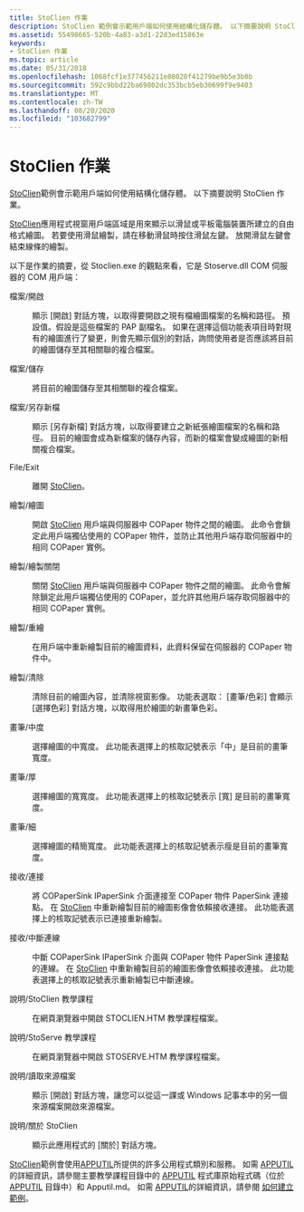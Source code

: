 ```yaml
---
title: StoClien 作業
description: StoClien 範例會示範用戶端如何使用結構化儲存體。 以下摘要說明 StoClien 作業。
ms.assetid: 55498665-520b-4a83-a3d1-22d3ed15863e
keywords:
- StoClien 作業
ms.topic: article
ms.date: 05/31/2018
ms.openlocfilehash: 1068fcf1e377456211e08020f41279be9b5e3b0b
ms.sourcegitcommit: 592c9bbd22ba69802dc353bcb5eb30699f9e9403
ms.translationtype: MT
ms.contentlocale: zh-TW
ms.lasthandoff: 08/20/2020
ms.locfileid: "103682799"
---
```

# <a name="stoclien-operations"></a>StoClien 作業

[StoClien](structured-storage-client-sample--stoclien-.md)範例會示範用戶端如何使用結構化儲存體。 以下摘要說明 StoClien 作業。

[StoClien](structured-storage-client-sample--stoclien-.md)應用程式視窗用戶端區域是用來顯示以滑鼠或平板電腦裝置所建立的自由格式繪圖。 若要使用滑鼠繪製，請在移動滑鼠時按住滑鼠左鍵。 放開滑鼠左鍵會結束線條的繪製。

以下是作業的摘要，從 Stoclien.exe 的觀點來看，它是 Stoserve.dll COM 伺服器的 COM 用戶端：

<dl> <dt>

<span id="File_Open"></span><span id="file_open"></span><span id="FILE_OPEN"></span>檔案/開啟
</dt> <dd>

顯示 [開啟] 對話方塊，以取得要開啟之現有檔繪圖檔案的名稱和路徑。 預設值。假設是這些檔案的 PAP 副檔名。 如果在選擇這個功能表項目時對現有的繪圖進行了變更，則會先顯示個別的對話，詢問使用者是否應該將目前的繪圖儲存至其相關聯的複合檔案。

</dd> <dt>

<span id="File_Save"></span><span id="file_save"></span><span id="FILE_SAVE"></span>檔案/儲存
</dt> <dd>

將目前的繪圖儲存至其相關聯的複合檔案。

</dd> <dt>

<span id="File_Save_As"></span><span id="file_save_as"></span><span id="FILE_SAVE_AS"></span>檔案/另存新檔
</dt> <dd>

顯示 [另存新檔] 對話方塊，以取得要建立之新紙張繪圖檔案的名稱和路徑。 目前的繪圖會成為新檔案的儲存內容，而新的檔案會變成繪圖的新相關複合檔案。

</dd> <dt>

<span id="File_Exit"></span><span id="file_exit"></span><span id="FILE_EXIT"></span>File/Exit
</dt> <dd>

離開 [StoClien](structured-storage-client-sample--stoclien-.md)。

</dd> <dt>

<span id="Draw_Drawing_On"></span><span id="draw_drawing_on"></span><span id="DRAW_DRAWING_ON"></span>繪製/繪圖
</dt> <dd>

開啟 [StoClien](structured-storage-client-sample--stoclien-.md) 用戶端與伺服器中 COPaper 物件之間的繪圖。 此命令會鎖定此用戶端獨佔使用的 COPaper 物件，並防止其他用戶端存取伺服器中的相同 COPaper 實例。

</dd> <dt>

<span id="Draw_Drawing_Off"></span><span id="draw_drawing_off"></span><span id="DRAW_DRAWING_OFF"></span>繪製/繪製關閉
</dt> <dd>

關閉 [StoClien](structured-storage-client-sample--stoclien-.md) 用戶端與伺服器中 COPaper 物件之間的繪圖。 此命令會解除鎖定此用戶端獨佔使用的 COPaper，並允許其他用戶端存取伺服器中的相同 COPaper 實例。

</dd> <dt>

<span id="Draw_Redraw"></span><span id="draw_redraw"></span><span id="DRAW_REDRAW"></span>繪製/重繪
</dt> <dd>

在用戶端中重新繪製目前的繪圖資料，此資料保留在伺服器的 COPaper 物件中。

</dd> <dt>

<span id="Draw_Erase"></span><span id="draw_erase"></span><span id="DRAW_ERASE"></span>繪製/清除
</dt> <dd>

清除目前的繪圖內容，並清除視窗影像。 功能表選取： [畫筆/色彩] 會顯示 [選擇色彩] 對話方塊，以取得用於繪圖的新畫筆色彩。

</dd> <dt>

<span id="Pen_Medium"></span><span id="pen_medium"></span><span id="PEN_MEDIUM"></span>畫筆/中度
</dt> <dd>

選擇繪圖的中寬度。 此功能表選擇上的核取記號表示「中」是目前的畫筆寬度。

</dd> <dt>

<span id="Pen_Thick"></span><span id="pen_thick"></span><span id="PEN_THICK"></span>畫筆/厚
</dt> <dd>

選擇繪圖的寬寬度。 此功能表選擇上的核取記號表示 [寬] 是目前的畫筆寬度。

</dd> <dt>

<span id="Pen_Thin"></span><span id="pen_thin"></span><span id="PEN_THIN"></span>畫筆/細
</dt> <dd>

選擇繪圖的精簡寬度。 此功能表選擇上的核取記號表示瘦是目前的畫筆寬度。

</dd> <dt>

<span id="Sink_Connect"></span><span id="sink_connect"></span><span id="SINK_CONNECT"></span>接收/連接
</dt> <dd>

將 COPaperSink IPaperSink 介面連接至 COPaper 物件 PaperSink 連接點。 在 [StoClien](structured-storage-client-sample--stoclien-.md) 中重新繪製目前的繪圖影像會依賴接收連接。 此功能表選擇上的核取記號表示已連接重新繪製。

</dd> <dt>

<span id="Sink_Disconnect"></span><span id="sink_disconnect"></span><span id="SINK_DISCONNECT"></span>接收/中斷連線
</dt> <dd>

中斷 COPaperSink IPaperSink 介面與 COPaper 物件 PaperSink 連接點的連線。 在 [StoClien](structured-storage-client-sample--stoclien-.md) 中重新繪製目前的繪圖影像會依賴接收連接。 此功能表選擇上的核取記號表示重新繪製已中斷連線。

</dd> <dt>

<span id="Help_StoClien_Tutorial"></span><span id="help_stoclien_tutorial"></span><span id="HELP_STOCLIEN_TUTORIAL"></span>說明/StoClien 教學課程
</dt> <dd>

在網頁瀏覽器中開啟 STOCLIEN.HTM 教學課程檔案。

</dd> <dt>

<span id="Help_StoServe_Tutorial"></span><span id="help_stoserve_tutorial"></span><span id="HELP_STOSERVE_TUTORIAL"></span>說明/StoServe 教學課程
</dt> <dd>

在網頁瀏覽器中開啟 STOSERVE.HTM 教學課程檔案。

</dd> <dt>

<span id="Help_Read_Source_File"></span><span id="help_read_source_file"></span><span id="HELP_READ_SOURCE_FILE"></span>說明/讀取來源檔案
</dt> <dd>

顯示 [開啟] 對話方塊，讓您可以從這一課或 Windows 記事本中的另一個來源檔案開啟來源檔案。

</dd> <dt>

<span id="Help_About_StoClien"></span><span id="help_about_stoclien"></span><span id="HELP_ABOUT_STOCLIEN"></span>說明/關於 StoClien
</dt> <dd>

顯示此應用程式的 [關於] 對話方塊。

</dd> </dl>

[StoClien](structured-storage-client-sample--stoclien-.md)範例會使用[APPUTIL](./using-visual-studio.md)所提供的許多公用程式類別和服務。 如需 [APPUTIL](./using-visual-studio.md)的詳細資訊，請參閱主要教學課程目錄中的 [APPUTIL](./using-visual-studio.md) 程式庫原始程式碼（位於 [APPUTIL](./using-visual-studio.md) 目錄中）和 Apputil.md。 如需 [APPUTIL](./using-visual-studio.md)的詳細資訊，請參閱 [如何建立範例](how-to-build-samples.md)。

 

 